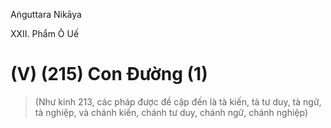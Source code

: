 Aṅguttara Nikāya

XXII. Phẩm Ô Uế

# (V) (215) Con Ðường (1)

> (Như kinh 213, các pháp được đề cập đến là tà kiến, tà tư duy, tà ngữ, tà nghiệp, và chánh kiến, chánh tư duy, chánh ngữ, chánh nghiệp)

